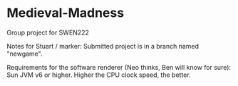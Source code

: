 Medieval-Madness
================

Group project for SWEN222

Notes for Stuart / marker:
Submitted project is in a branch named "newgame". 

Requirements for the software renderer (Neo thinks, Ben will know for sure):
Sun JVM v6 or higher.
Higher the CPU clock speed, the better.